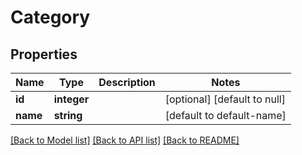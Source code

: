 # Category

## Properties
Name | Type | Description | Notes
------------ | ------------- | ------------- | -------------
**id** | **integer** |  | [optional] [default to null]
**name** | **string** |  | [default to default-name]

[[Back to Model list]](../README.md#documentation-for-models) [[Back to API list]](../README.md#documentation-for-api-endpoints) [[Back to README]](../README.md)


